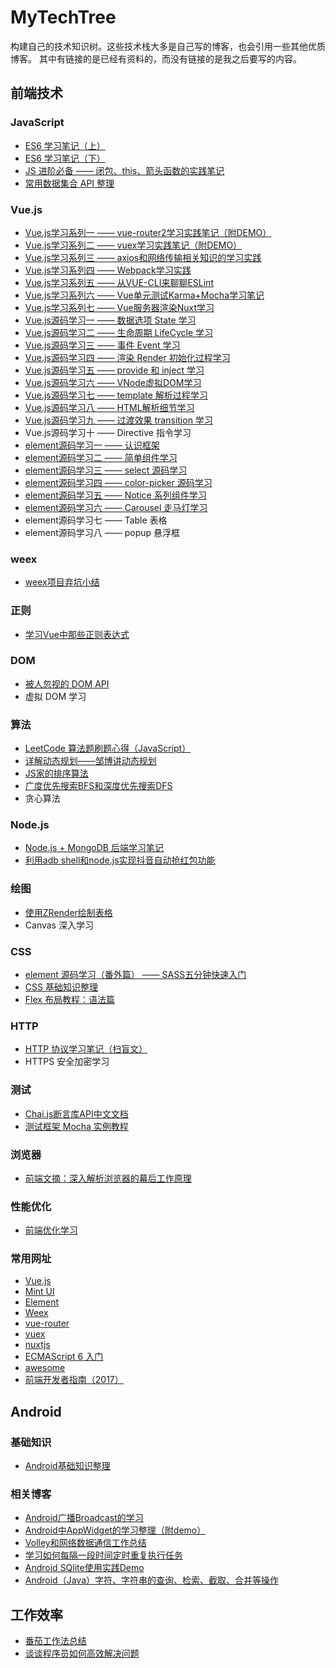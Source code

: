 # MyTechTree

构建自己的技术知识树。这些技术栈大多是自己写的博客，也会引用一些其他优质博客。
其中有链接的是已经有资料的，而没有链接的是我之后要写的内容。

## 前端技术

### JavaScript

* [ES6 学习笔记（上）](https://www.jianshu.com/p/9200f5f76fc7)
* [ES6 学习笔记（下）](https://www.jianshu.com/p/2fcecd870b4d)
* [JS 进阶必备 —— 闭包、this、箭头函数的实践笔记](https://www.jianshu.com/p/fed4c7ae2c33)
* [常用数据集合 API 整理](https://www.jianshu.com/p/e22eeb9159a1)

### Vue.js

* [Vue.js学习系列一 —— vue-router2学习实践笔记（附DEMO）](https://www.jianshu.com/p/8013d8d37bd0)
* [Vue.js学习系列二 —— vuex学习实践笔记（附DEMO）](https://www.jianshu.com/p/d6f7e11f18af)
* [Vue.js学习系列三 —— axios和网络传输相关知识的学习实践](https://www.jianshu.com/p/8e5fb763c3d7)
* [Vue.js学习系列四 —— Webpack学习实践](https://www.jianshu.com/p/aef34acd111f)
* [Vue.js学习系列五 —— 从VUE-CLI来聊聊ESLint](https://www.jianshu.com/p/efb6fbed6fac)
* [Vue.js学习系列六 —— Vue单元测试Karma+Mocha学习笔记](https://www.jianshu.com/p/073d25a3bba0)
* [Vue.js学习系列七 —— Vue服务器渲染Nuxt学习](https://www.jianshu.com/p/ba7466d7101a)
* [Vue.js源码学习一 —— 数据选项 State 学习](https://www.jianshu.com/p/15028f91226e)
* [Vue.js源码学习二 —— 生命周期 LifeCycle 学习](https://www.jianshu.com/p/2900a3f4af7d)
* [Vue.js源码学习三 —— 事件 Event 学习](https://www.jianshu.com/p/cafce3ea6bb9)
* [Vue.js源码学习四 —— 渲染 Render 初始化过程学习](https://www.jianshu.com/p/ddb753e481b4)
* [Vue.js源码学习五 —— provide 和 inject 学习](https://www.jianshu.com/p/d74210eedf68)
* [Vue.js源码学习六 —— VNode虚拟DOM学习](https://www.jianshu.com/p/9db8eb16d76f)
* [Vue.js源码学习七 —— template 解析过程学习](https://www.jianshu.com/p/e1669afa30b8)
* [Vue.js源码学习八 —— HTML解析细节学习](https://www.jianshu.com/p/4a872820ba33)
* [Vue.js源码学习九 —— 过渡效果 transition 学习](https://www.jianshu.com/p/f283b39aa212)
* Vue.js源码学习十 —— Directive 指令学习
* [element源码学习一 —— 认识框架](https://www.jianshu.com/p/92d0e78c9906)
* [element源码学习二 —— 简单组件学习](https://www.jianshu.com/p/214b82b4d6aa)
* [element源码学习三 —— select 源码学习](https://www.jianshu.com/p/398e377dd02e)
* [element源码学习四 —— color-picker 源码学习](https://www.jianshu.com/p/95732208260a)
* [element源码学习五 —— Notice 系列组件学习](https://www.jianshu.com/p/aed602c92799)
* [element源码学习六 —— Carousel 走马灯学习](https://www.jianshu.com/p/b290297d0a32)
* element源码学习七 —— Table 表格
* element源码学习八 —— popup 悬浮框

### weex

* [weex项目弃坑小结](https://www.jianshu.com/p/b752bf9dfead)

### 正则

* [学习Vue中那些正则表达式](https://www.jianshu.com/p/0734cc319aa3)

### DOM

* [被人忽视的 DOM API](https://www.jianshu.com/p/c16b3333c7b6)
* 虚拟 DOM 学习

### 算法

* [LeetCode 算法题刷题心得（JavaScript）](https://www.jianshu.com/p/8876704ea9c8)
* [详解动态规划——邹博讲动态规划](http://www.cnblogs.com/little-YTMM/p/5372680.html)
* [JS家的排序算法](https://www.jianshu.com/p/1b4068ccd505)
* [广度优先搜索BFS和深度优先搜索DFS](https://www.cnblogs.com/0kk470/p/7555033.html)
* 贪心算法

### Node.js

* [Node.js + MongoDB 后端学习笔记](https://www.jianshu.com/p/76ffc489f674)
* [利用adb shell和node.js实现抖音自动抢红包功能](https://www.jianshu.com/p/ac024a1c256f)

### 绘图

* [使用ZRender绘制表格](https://www.jianshu.com/p/aef59c03ab08)
* Canvas 深入学习

### CSS

* [element 源码学习（番外篇） —— SASS五分钟快速入门](https://www.jianshu.com/p/d560e3d1b5d2)
* [CSS 基础知识整理](https://www.jianshu.com/p/749cb25a3ae6)
* [Flex 布局教程：语法篇](http://www.ruanyifeng.com/blog/2015/07/flex-grammar.html)

### HTTP

* [HTTP 协议学习笔记（扫盲文）](https://www.jianshu.com/p/e0a23035147c)
* HTTPS 安全加密学习

### 测试

* [Chai.js断言库API中文文档](https://www.jianshu.com/p/f200a75a15d2)
* [测试框架 Mocha 实例教程](http://www.ruanyifeng.com/blog/2015/12/a-mocha-tutorial-of-examples.html)

### 浏览器

* [前端文摘：深入解析浏览器的幕后工作原理](http://www.cnblogs.com/lhb25/p/how-browsers-work.html#The_rendering_engine)

### 性能优化

* [前端优化学习](https://www.jianshu.com/p/5a6e1ddcf41f)

### 常用网址

* [Vue.js](https://cn.vuejs.org/)
* [Mint UI](http://mint-ui.github.io/#!/zh-cn)
* [Element](http://element-cn.eleme.io/#/zh-CN)
* [Weex](http://weex.apache.org/cn/)
* [vue-router](https://router.vuejs.org/zh-cn/)
* [vuex](https://vuex.vuejs.org/zh-cn/)
* [nuxtjs](https://zh.nuxtjs.org/)
* [ECMAScript 6 入门](http://es6.ruanyifeng.com/#README)
* [awesome](https://www.awesomes.cn/)
* [前端开发者指南（2017）](https://sqrtthree.gitbooks.io/front-end-handbook-2017/content/)

## Android

### 基础知识

* [Android基础知识整理](https://www.jianshu.com/p/5c761af79f9e)

### 相关博客

* [Android广播Broadcast的学习](https://blog.csdn.net/violetjack0808/article/details/50635877)
* [Android中AppWidget的学习整理（附demo）](https://blog.csdn.net/violetjack0808/article/details/50675166)
* [Volley和网络数据通信工作总结](https://blog.csdn.net/violetjack0808/article/details/50825950)
* [学习如何每隔一段时间定时重复执行任务](https://blog.csdn.net/violetjack0808/article/details/50982604)
* [Android SQlite使用实践Demo](https://blog.csdn.net/violetjack0808/article/details/50952782)
* [Android（Java）字符、字符串的查询、检索、截取、合并等操作](https://blog.csdn.net/violetjack0808/article/details/51082940)

## 工作效率

* [番茄工作法总结](https://blog.csdn.net/violetjack0808/article/details/51261181)
* [谈谈程序员如何高效解决问题](https://www.jianshu.com/p/664db4213aaf)